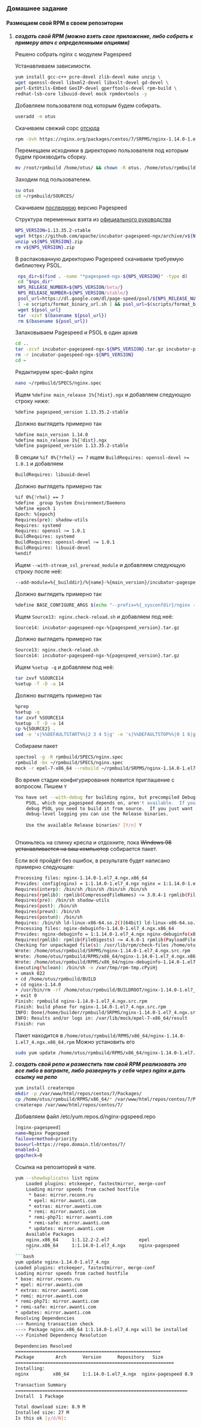 ### Домашнее задание
#### Размещаем свой RPM в своем репозитории
1) ***создать свой RPM (можно взять свое приложение, либо собрать к примеру апач с определенными опциями)***
    
    Решено собрать nginx с модулем Pagespeed
    
    Устанавливаем зависимости.  
    ```bash
    yum install gcc-c++ pcre-devel zlib-devel make unzip \ 
    wget openssl-devel libxml2-devel libxslt-devel gd-devel \ 
    perl-ExtUtils-Embed GeoIP-devel gperftools-devel rpm-build \
    redhat-lsb-core libuuid-devel mock rpmdevtools -y
    ```
    Добавляем пользователя под которым будем собирать.
    ```bash
    useradd -m otus
    ```
    Скачиваем свежий сорс [отсюда](https://nginx.org/packages/centos/7/SRPMS/)
    ```bash
    rpm -Uvh https://nginx.org/packages/centos/7/SRPMS/nginx-1.14.0-1.el7_4.ngx.src.rpm
    ```
    Перемещаем исходники в директорию пользователя под которым будем производить сборку.
    ```bash
    mv /root/rpmbuild /home/otus/ && chown -R otus. /home/otus/rpmbuild
    ```
    Заходим под пользователем.
    ```bash
    su otus
    cd ~/rpmbuild/SOURCES/
    ```
    Скачиваем [последнюю](https://github.com/apache/incubator-pagespeed-ngx/releases) версию Pagespeed
    
    Структура переменных взята из [официального руководства](https://www.modpagespeed.com/doc/build_ngx_pagespeed_from_source)
    ```bash
    NPS_VERSION=1.13.35.2-stable
    wget https://github.com/apache/incubator-pagespeed-ngx/archive/v${NPS_VERSION}.zip
    unzip v${NPS_VERSION}.zip
    rm v${NPS_VERSION}.zip
    ```
    В распакованную директорию Pagespeed скачиваем требуемую библиотеку PSOL.
   ```bash
    nps_dir=$(find . -name "*pagespeed-ngx-${NPS_VERSION}" -type d)
    cd "$nps_dir"
    NPS_RELEASE_NUMBER=${NPS_VERSION/beta/}
    NPS_RELEASE_NUMBER=${NPS_VERSION/stable/}
    psol_url=https://dl.google.com/dl/page-speed/psol/${NPS_RELEASE_NUMBER}.tar.gz
    [ -e scripts/format_binary_url.sh ] && psol_url=$(scripts/format_binary_url.sh PSOL_BINARY_URL)
    wget ${psol_url}
    tar -xzvf $(basename ${psol_url})
    rm $(basename ${psol_url})   
    ```
    Запаковываем Pagespeed и PSOL в один архив
    ```bash
    cd ..
    tar -zcvf incubator-pagespeed-ngx-${NPS_VERSION}.tar.gz incubator-pagespeed-ngx-${NPS_VERSION}
    rm -r incubator-pagespeed-ngx-${NPS_VERSION}
    cd ~
    ```
    Редактируем spec-файл nginx
    ```bash
    nano ~/rpmbuild/SPECS/nginx.spec
    ``` 
    Ищем ```%define main_release 1%{?dist}.ngx``` и добавляем следующую строку ниже:
    ```bash
    %define pagespeed_version 1.13.35.2-stable
    ```
    Должно выглядеть примерно так
    ```bash
    %define main_version 1.14.0  
    %define main_release 1%{?dist}.ngx
    %define pagespeed_version 1.13.35.2-stable
    ```
    В секции ```%if 0%{?rhel} == 7``` ищем ```BuildRequires: openssl-devel >= 1.0.1``` и добавляем
    ```bash
    BuildRequires: libuuid-devel
    ```
    Должно выглядеть примерно так
    ```bash
    %if 0%{?rhel} == 7
    %define _group System Environment/Daemons
    %define epoch 1
    Epoch: %{epoch}
    Requires(pre): shadow-utils
    Requires: systemd
    Requires: openssl >= 1.0.1
    BuildRequires: systemd
    BuildRequires: openssl-devel >= 1.0.1
    BuildRequires: libuuid-devel
    %endif
    ```
    Ищем ```--with-stream_ssl_preread_module``` и добавляем следующую строку после неё:
    ```bash
    --add-module=%{_builddir}/%{name}-%{main_version}/incubator-pagespeed-ngx-%{pagespeed_version}
    ```
    Должно выглядеть примерно так
    ```bash
    %define BASE_CONFIGURE_ARGS $(echo "--prefix=%{_sysconfdir}/nginx --sbin-path=%{_sbindir}/nginx --modules-path=%{_libdir}/nginx/modules --conf-path=%{_sysconfdir}/nginx/nginx.conf --error-log-path=%{_localstatedir}/log/nginx/error.log --http-log-path=%{_localstatedir}/log/nginx/access.log --pid-path=%{_localstatedir}/run/nginx.pid --lock-path=%{_localstatedir}/run/nginx.lock --http-client-body-temp-path=%{_localstatedir}/cache/nginx/client_temp --http-proxy-temp-path=%{_localstatedir}/cache/nginx/proxy_temp --http-fastcgi-temp-path=%{_localstatedir}/cache/nginx/fastcgi_temp --http-uwsgi-temp-path=%{_localstatedir}/cache/nginx/uwsgi_temp --http-scgi-temp-path=%{_localstatedir}/cache/nginx/scgi_temp --user=%{nginx_user} --group=%{nginx_group} --with-compat --with-file-aio --with-threads --with-http_addition_module --with-http_auth_request_module --with-http_dav_module --with-http_flv_module --with-http_gunzip_module --with-http_gzip_static_module --with-http_mp4_module --with-http_random_index_module --with-http_realip_module --with-http_secure_link_module --with-http_slice_module --with-http_ssl_module --with-http_stub_status_module --with-http_sub_module --with-http_v2_module --with-mail --with-mail_ssl_module --with-stream --with-stream_realip_module --with-stream_ssl_module --with-stream_ssl_preread_module --add-module=%{_builddir}/%{name}-%{main_version}/incubator-pagespeed-ngx-%{pagespeed_version}")
    ```
    Ищем ```Source13: nginx.check-reload.sh``` и добавляем под неё:
    ```bash
    Source14: incubator-pagespeed-ngx-%{pagespeed_version}.tar.gz
    ```
    Должно выглядеть примерно так
    ```bash
    Source13: nginx.check-reload.sh
    Source14: incubator-pagespeed-ngx-%{pagespeed_version}.tar.gz
    ```
    Ищем ```%setup -q``` и добавляем под неё:
    ```bash
    tar zxvf %SOURCE14
    %setup -T -D -a 14
    ```
    Должно выглядеть примерно так
    ```bash
    %prep
    %setup -q
    tar zxvf %SOURCE14
    %setup -T -D -a 14
    cp %{SOURCE2} .
    sed -e 's|%%DEFAULTSTART%%|2 3 4 5|g' -e 's|%%DEFAULTSTOP%%|0 1 6|g' \
    ```
    Собираем пакет
    ```bash
    spectool -g -R rpmbuild/SPECS/nginx.spec
    rpmbuild -bs ~/rpmbuild/SPECS/nginx.spec
    mock -r epel-7-x86_64 --rebuild ~/rpmbuild/SRPMS/nginx-1.14.0-1.el7_4.ngx.src.rpm
    ```
    Во время стадии конфигурирования появится приглашение с вопросом. Пишем ```Y```
    ```bash
    You have set --with-debug for building nginx, but precompiled Debug binaries for
        PSOL, which ngx_pagespeed depends on, aren't available.  If you're trying to
        debug PSOL you need to build it from source.  If you just want to run nginx with
        debug-level logging you can use the Release binaries.
        
        Use the available Release binaries? [Y/n] Y
        
    ```
    Откиньтесь на спинку кресла и отдохните, пока ~~Windows 98 устанавливается на ваш компьютер~~ собирается пакет.
    
    Если всё пройдёт без ошибок, в результате будет написано примерно следующее:
    ```bash
    Processing files: nginx-1.14.0-1.el7_4.ngx.x86_64
    Provides: config(nginx) = 1:1.14.0-1.el7_4.ngx nginx = 1:1.14.0-1.el7_4.ngx nginx(x86-64) = 1:1.14.0-1.el7_4.ngx webserver
    Requires(interp): /bin/sh /bin/sh /bin/sh /bin/sh
    Requires(rpmlib): rpmlib(CompressedFileNames) <= 3.0.4-1 rpmlib(FileDigests) <= 4.6.0-1 rpmlib(PayloadFilesHavePrefix) <= 4.0-1
    Requires(pre): /bin/sh shadow-utils
    Requires(post): /bin/sh
    Requires(preun): /bin/sh
    Requires(postun): /bin/sh
    Requires: /bin/sh ld-linux-x86-64.so.2()(64bit) ld-linux-x86-64.so.2(GLIBC_2.3)(64bit) libc.so.6()(64bit) libc.so.6(GLIBC_2.10)(64bit) libc.so.6(GLIBC_2.11)(64bit) libc.so.6(GLIBC_2.14)(64bit) libc.so.6(GLIBC_2.2.5)(64bit) libc.so.6(GLIBC_2.3)(64bit) libc.so.6(GLIBC_2.3.2)(64bit) libc.so.6(GLIBC_2.3.3)(64bit) libc.so.6(GLIBC_2.3.4)(64bit) libc.so.6(GLIBC_2.4)(64bit) libc.so.6(GLIBC_2.7)(64bit) libc.so.6(GLIBC_2.8)(64bit) libcrypt.so.1()(64bit) libcrypt.so.1(GLIBC_2.2.5)(64bit) libcrypto.so.10()(64bit) libcrypto.so.10(OPENSSL_1.0.2)(64bit) libcrypto.so.10(libcrypto.so.10)(64bit) libdl.so.2()(64bit) libdl.so.2(GLIBC_2.2.5)(64bit) libgcc_s.so.1()(64bit) libgcc_s.so.1(GCC_3.0)(64bit) libm.so.6()(64bit) libm.so.6(GLIBC_2.2.5)(64bit) libpcre.so.1()(64bit) libpthread.so.0()(64bit) libpthread.so.0(GLIBC_2.12)(64bit) libpthread.so.0(GLIBC_2.2.5)(64bit) libpthread.so.0(GLIBC_2.3.2)(64bit) libpthread.so.0(GLIBC_2.3.3)(64bit) libpthread.so.0(GLIBC_2.4)(64bit) librt.so.1()(64bit) librt.so.1(GLIBC_2.2.5)(64bit) libssl.so.10()(64bit) libssl.so.10(libssl.so.10)(64bit) libstdc++.so.6()(64bit) libstdc++.so.6(CXXABI_1.3)(64bit) libstdc++.so.6(CXXABI_1.3.5)(64bit) libstdc++.so.6(GLIBCXX_3.4)(64bit) libstdc++.so.6(GLIBCXX_3.4.11)(64bit) libstdc++.so.6(GLIBCXX_3.4.14)(64bit) libstdc++.so.6(GLIBCXX_3.4.15)(64bit) libstdc++.so.6(GLIBCXX_3.4.18)(64bit) libstdc++.so.6(GLIBCXX_3.4.9)(64bit) libuuid.so.1()(64bit) libz.so.1()(64bit) rtld(GNU_HASH)
    Processing files: nginx-debuginfo-1.14.0-1.el7_4.ngx.x86_64
    Provides: nginx-debuginfo = 1:1.14.0-1.el7_4.ngx nginx-debuginfo(x86-64) = 1:1.14.0-1.el7_4.ngx
    Requires(rpmlib): rpmlib(FileDigests) <= 4.6.0-1 rpmlib(PayloadFilesHavePrefix) <= 4.0-1 rpmlib(CompressedFileNames) <= 3.0.4-1
    Checking for unpackaged file(s): /usr/lib/rpm/check-files /home/otus/rpmbuild/BUILDROOT/nginx-1.14.0-1.el7_4.ngx.x86_64
    Wrote: /home/otus/rpmbuild/SRPMS/nginx-1.14.0-1.el7_4.ngx.src.rpm
    Wrote: /home/otus/rpmbuild/RPMS/x86_64/nginx-1.14.0-1.el7_4.ngx.x86_64.rpm
    Wrote: /home/otus/rpmbuild/RPMS/x86_64/nginx-debuginfo-1.14.0-1.el7_4.ngx.x86_64.rpm
    Executing(%clean): /bin/sh -e /var/tmp/rpm-tmp.cPyiHj
    + umask 022
    + cd /home/otus/rpmbuild/BUILD
    + cd nginx-1.14.0
    + /usr/bin/rm -rf /home/otus/rpmbuild/BUILDROOT/nginx-1.14.0-1.el7_4.ngx.x86_64
    + exit 0
    Finish: rpmbuild nginx-1.14.0-1.el7_4.ngx.src.rpm
    Finish: build phase for nginx-1.14.0-1.el7_4.ngx.src.rpm
    INFO: Done(/home/builder/rpmbuild/SRPMS/nginx-1.14.0-1.el7_4.ngx.src.rpm) Config(epel-7-x86_64) 5 minutes 23 seconds
    INFO: Results and/or logs in: /var/lib/mock/epel-7-x86_64/result
    Finish: run
    ```
    Пакет находится в ```/home/otus/rpmbuild/RPMS/x86_64/nginx-1.14.0-1.el7_4.ngx.x86_64.rpm```
    Можно установить его
    ```bash
    sudo yum update /home/otus/rpmbuild/RPMS/x86_64/nginx-1.14.0-1.el7.ngx.x86_64.rpm
    ```
        
2) ***создать свой репо и разместить там свой RPM
реализовать это все либо в вагранте, либо развернуть у себя через nginx и дать ссылку на репо***

    ```bash
    yum install createrepo
    mkdir -p /var/www/html/repos/centos/7/Packages/
    cp /home/otus/rpmbuild/RPMS/x86_64/* /var/www/html/repos/centos/7/Packages/
    createrepo /var/www/html/repos/centos/7/
     ```
     Добавляем файл /etc/yum.repos.d/nginx-pgspeed.repo
     ```bash
    [nginx-pagespeed]
    name=Nginx Pagespeed
    failovermethod=priority
    baseurl=https://repo.domain.tld/centos/7/
    enabled=1
    gpgcheck=0
    ```
  
     Ссылка на репозиторий в чате.
     ```bash
    yum --showduplicates list nginx
         Loaded plugins: etckeeper, fastestmirror, merge-conf
         Loading mirror speeds from cached hostfile
          * base: mirror.reconn.ru
          * epel: mirror.awanti.com
          * extras: mirror.awanti.com
          * remi: mirror.awanti.com
          * remi-php71: mirror.awanti.com
          * remi-safe: mirror.awanti.com
          * updates: mirror.awanti.com
         Available Packages
         nginx.x86_64     1:1.12.2-2.el7           epel           
         nginx.x86_64     1:1.14.0-1.el7_4.ngx     nginx-pagespeed
         ```
     ```bash
    yum update nginx-1.14.0-1.el7_4.ngx                                                                                                                                                    
    Loaded plugins: etckeeper, fastestmirror, merge-conf
    Loading mirror speeds from cached hostfile
     * base: mirror.reconn.ru
     * epel: mirror.awanti.com
     * extras: mirror.awanti.com
     * remi: mirror.awanti.com
     * remi-php71: mirror.awanti.com
     * remi-safe: mirror.awanti.com
     * updates: mirror.awanti.com
    Resolving Dependencies
    --> Running transaction check
    ---> Package nginx.x86_64 1:1.14.0-1.el7_4.ngx will be installed
    --> Finished Dependency Resolution
    
    Dependencies Resolved
   ======================================================
    Package        Arch      Version      Repository   Size
   ===========================================================
    Installing:
    nginx         x86_64     1:1.14.0-1.el7_4.ngx  nginx-pagespeed 8.9 M
    
    Transaction Summary
    ================================================================
    Install  1 Package
    
    Total download size: 8.9 M
    Installed size: 27 M
    Is this ok [y/d/N]:
    ```